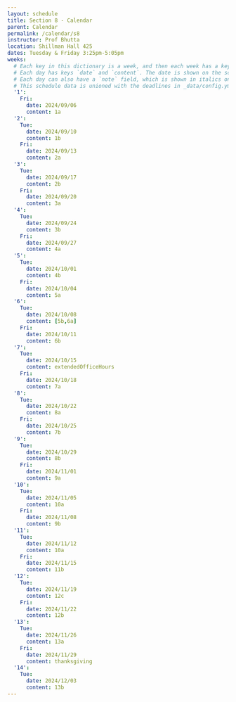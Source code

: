 ```yaml
---
layout: schedule
title: Section 8 - Calendar
parent: Calendar
permalink: /calendar/s8
instructor: Prof Bhutta
location: Shillman Hall 425
dates: Tuesday & Friday 3:25pm-5:05pm
weeks:
  # Each key in this dictionary is a week, and then each week has a key in [Tue, Tue, Wed, Fri, Fri].
  # Each day has keys `date` and `content`. The date is shown on the schedule, and `content` is a key into the yml file in _data/modules.yml. `content` may be an array.
  # Each day can also have a `note` field, which is shown in italics on the calendar.
  # This schedule data is unioned with the deadlines in _data/config.yml
  '1':
    Fri:
      date: 2024/09/06
      content: 1a
  '2':
    Tue:
      date: 2024/09/10
      content: 1b
    Fri:
      date: 2024/09/13
      content: 2a
  '3':
    Tue:
      date: 2024/09/17
      content: 2b
    Fri:
      date: 2024/09/20
      content: 3a
  '4':
    Tue:
      date: 2024/09/24
      content: 3b
    Fri:
      date: 2024/09/27
      content: 4a
  '5':
    Tue:
      date: 2024/10/01
      content: 4b
    Fri:
      date: 2024/10/04
      content: 5a
  '6':
    Tue:
      date: 2024/10/08
      content: [5b,6a]
    Fri:
      date: 2024/10/11
      content: 6b
  '7':
    Tue:
      date: 2024/10/15
      content: extendedOfficeHours
    Fri:
      date: 2024/10/18
      content: 7a
  '8':
    Tue:
      date: 2024/10/22
      content: 8a
    Fri:
      date: 2024/10/25
      content: 7b
  '9':
    Tue:
      date: 2024/10/29
      content: 8b
    Fri:
      date: 2024/11/01
      content: 9a
  '10':
    Tue:
      date: 2024/11/05
      content: 10a
    Fri:
      date: 2024/11/08
      content: 9b
  '11':
    Tue:
      date: 2024/11/12
      content: 10a
    Fri:
      date: 2024/11/15
      content: 11b
  '12':
    Tue:
      date: 2024/11/19
      content: 12c
    Fri:
      date: 2024/11/22
      content: 12b
  '13':
    Tue:
      date: 2024/11/26
      content: 13a
    Fri:
      date: 2024/11/29
      content: thanksgiving
  '14':
    Tue:
      date: 2024/12/03
      content: 13b
---
```

